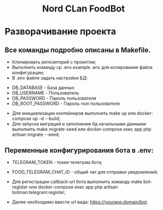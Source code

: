 <h1 align="center">Nord CLan FoodBot</h1>

# Разворачивание проекта

## Все команды подробно описаны в Makefile.

- Клонировать репозиторий с проектом;
- Выполнить команду cp .env.example .env для копирования файла конфигурации;
- В .env файле задать настройки БД:
* DB_DATABASE - База данных
* DB_USERNAME - Пользователь
* DB_PASSWORD - Пароль пользователя 
* DB_ROOT_PASSWORD - Пароль root пользователя
- Для инициализации контейнеров выполнить make up или docker-compose up -d --build;
- Для запуска миграций и заполнения бд начальными данными выполнить make migrate-seed или docker-compose exec app php artisan migrate --seed;

## Переменные конфигурирования бота в .env:
- TELEGRAM_TOKEN - токен телеграм бота;
- FOOD_TELEGRAM_CHAT_ID - общий чат для отправки уведомлений;

- Для регистрации callback-url бота выполнить команду make bot-register или docker-compose exec app php artisan botman:telegram:register;
- Далее необходимо ввести url вида: https://yourapp.domain/bot.